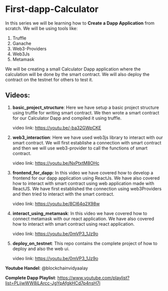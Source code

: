 # First-dapp-Calculator

In this series we will be learning how to **Create a Dapp Application** from scratch. We will be using tools like:

1. Truffle
2. Ganache
3. Web3-Providers
4. Web3Js
5. Metamask

We will be creating a small Calculator Dapp application where the calculation will be done by the smart contract. We will also deploy the contract on the testnet for 
others to test it.

## Videos:

1. **basic_project_structure**: Here we have setup a basic project structure using truffle for writing smart contract. We then wrote a smart contract for
our Calculator Dapp and compiled it using truffle. 

    video link: https://youtu.be/-ba32GWpCKE
    
2. **web3_interaction**: Here we have used web3js library to interact with our smart contract. We will first establishe a connection with smart contract and then we will 
use web3-provider to call the functions of smart contract.

    video link: https://youtu.be/NxPtxtM8OHc

3. **frontend_for_dapp**: In this video we have covered how to develop a frontend for our dapp application using ReactJs. We have also covered how to interact with smart contract using web application made with ReactJS. We have first established the connection using web3Providers and then tried to interact with the smart contract. 
    
    video link: https://youtu.be/8CI64q2X98w
    
4. **interact_using_metamask**: In this video we have covered how to connect metamask with our react application. We have also covered how to interact with smart contract using react application.
    
    video link: https://youtu.be/0mVP3_1Jz9o
    
4. **deploy_on_testnet**: This repo contains the complete project of how to deploy and also the web ui.
    
    video link: https://youtu.be/0mVP3_1Jz9o

**Youtube Handel**: @blockchainvidyaalay

**Complete Dapp Playlist**: https://www.youtube.com/playlist?list=PLijwWW8jLArcc-JgYpAfgkHCd7p4nsH7i  
